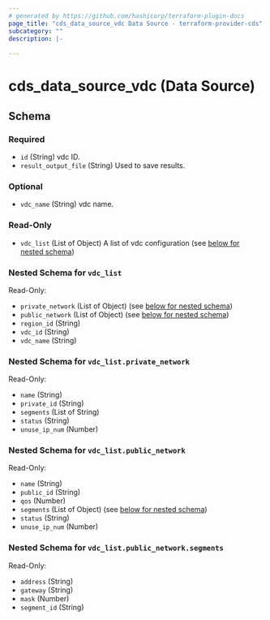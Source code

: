 ```yaml
---
# generated by https://github.com/hashicorp/terraform-plugin-docs
page_title: "cds_data_source_vdc Data Source - terraform-provider-cds"
subcategory: ""
description: |-
  
---
```


# cds_data_source_vdc (Data Source)





<!-- schema generated by tfplugindocs -->
## Schema

### Required

- `id` (String) vdc ID.
- `result_output_file` (String) Used to save results.

### Optional

- `vdc_name` (String) vdc name.

### Read-Only

- `vdc_list` (List of Object) A list of vdc configuration (see [below for nested schema](#nestedatt--vdc_list))

<a id="nestedatt--vdc_list"></a>
### Nested Schema for `vdc_list`

Read-Only:

- `private_network` (List of Object) (see [below for nested schema](#nestedobjatt--vdc_list--private_network))
- `public_network` (List of Object) (see [below for nested schema](#nestedobjatt--vdc_list--public_network))
- `region_id` (String)
- `vdc_id` (String)
- `vdc_name` (String)

<a id="nestedobjatt--vdc_list--private_network"></a>
### Nested Schema for `vdc_list.private_network`

Read-Only:

- `name` (String)
- `private_id` (String)
- `segments` (List of String)
- `status` (String)
- `unuse_ip_num` (Number)


<a id="nestedobjatt--vdc_list--public_network"></a>
### Nested Schema for `vdc_list.public_network`

Read-Only:

- `name` (String)
- `public_id` (String)
- `qos` (Number)
- `segments` (List of Object) (see [below for nested schema](#nestedobjatt--vdc_list--public_network--segments))
- `status` (String)
- `unuse_ip_num` (Number)

<a id="nestedobjatt--vdc_list--public_network--segments"></a>
### Nested Schema for `vdc_list.public_network.segments`

Read-Only:

- `address` (String)
- `gateway` (String)
- `mask` (Number)
- `segment_id` (String)
